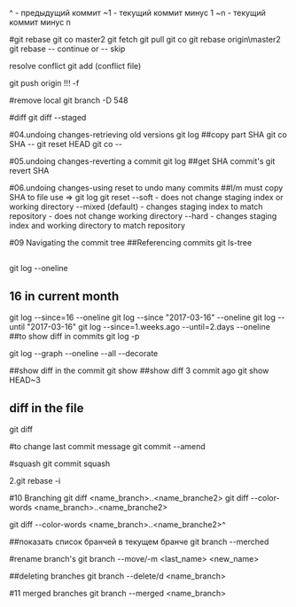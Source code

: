 ^ - предыдущий коммит
~1 - текущий коммит минус 1
~n - текущий коммит минус n


#git rebase
git co master2
git fetch
git pull
git co <branch>
git rebase origin\master2
git rebase -- continue or -- skip

resolve conflict
git add (conflict file)

git push origin <branch> !!! -f


#remove local
git branch -D 548

#diff
git diff --staged

#04.undoing changes-retrieving old versions
git log
##copy part SHA
git co SHA -- <file>
git reset HEAD <file>
git co -- <file>

#05.undoing changes-reverting a commit
git log
##get SHA commit's
git revert SHA

#06.undoing changes-using reset to undo many commits
##I/m must copy SHA to file use => git log
git reset
	--soft
		- does not change staging index or working directory
	--mixed (default)
		- changes staging index to match repository
		- does not change working directory
	--hard
		- changes staging index and working directory to match repository

#09 Navigating the commit tree
##Referencing commits
git ls-tree <HEAD> <SHA>
##
git log --oneline
## 16 in current month
git log --since=16 --oneline
git log --since "2017-03-16" --oneline
git log --until "2017-03-16"
git log --since=1.weeks.ago --until=2.days --oneline
##to show diff in commits
git log <SHA> -p

git log --graph --oneline --all --decorate

##show diff in the commit
git show <SHA>
##show diff 3 commit ago
git show HEAD~3
## diff in the file
git diff <SHA> <path file>

#to change last commit message
git commit --amend

#squash
git commit squash

2.git rebase -i <SHA>

#10 Branching
git diff <name_branch>..<name_branche2>
git diff --color-words <name_branch>..<name_branche2>

git diff --color-words <name_branch>..<name_branche2>^

##показать список бранчей в текущем бранче
git branch --merched

#rename branch's
git branch --move/-m <last_name> <new_name>

##deleting branches
git branch --delete/d <name_branch>

#11 merged branches
git branch --merged <name_branch>
